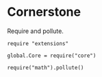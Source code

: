 Cornerstone
===========

Require and pollute.

    require "extensions"

    global.Core = require("core")

    require("math").pollute()
